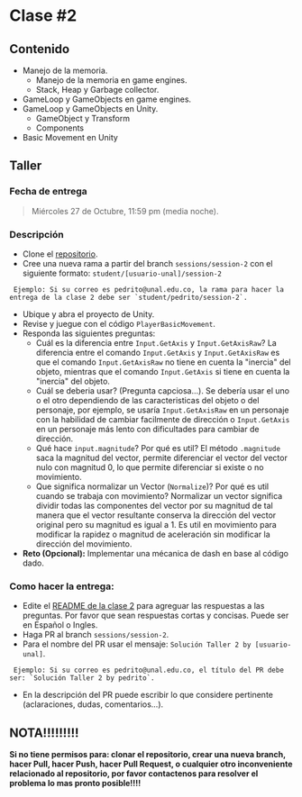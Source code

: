 # Clase #2

## Contenido

- Manejo de la memoria.
  - Manejo de la memoria en game engines.
  - Stack, Heap y Garbage collector.
- GameLoop y GameObjects en game engines.
- GameLoop y GameObjects en Unity.
  - GameObject y Transform
  - Components
- Basic Movement en Unity

## Taller

### Fecha de entrega
> Miércoles 27 de Octubre, 11:59 pm (media noche).

### Descripción
- Clone el [repositorio](https://github.com/UNAL-IntroVideojuegos-2021-2/intro-videogames-2021-2).
- Cree una nueva rama a partir del branch `sessions/session-2` con el siguiente formato: `student/[usuario-unal]/session-2`
```
 Ejemplo: Si su correo es pedrito@unal.edu.co, la rama para hacer la entrega de la clase 2 debe ser `student/pedrito/session-2`.
```
- Ubique y abra el proyecto de Unity.
- Revise y juegue con el código `PlayerBasicMovement`.
- Responda las siguientes preguntas:
  - Cuál es la diferencia entre `Input.GetAxis` y `Input.GetAxisRaw`? La diferencia entre el comando `Input.GetAxis` y `Input.GetAxisRaw` es que el comando `Input.GetAxisRaw` no tiene en cuenta la "inercia" del objeto, mientras que el comando `Input.GetAxis` si tiene en cuenta la "inercia" del objeto.
  - Cuál se deberia usar? (Pregunta capciosa...). Se debería usar el uno o el otro dependiendo de las caracteristicas del objeto o del personaje, por ejemplo, se usaría `Input.GetAxisRaw` en un personaje con la habilidad de cambiar facilmente de dirección o `Input.GetAxis` en un personaje más lento con dificultades para cambiar de dirección.
  - Qué hace `input.magnitude`? Por qué es util? El método `.magnitude` saca la magnitud del vector, permite diferenciar el vector del vector nulo con magnitud 0, lo que permite diferenciar si existe o no movimiento.
  - Que significa normalizar un Vector (`Normalize`)? Por qué es util cuando se trabaja con movimiento? Normalizar un vector significa dividir todas las componentes del vector por su magnitud de tal manera que el vector resultante conserva la dirección del vector original pero su magnitud es igual a 1. Es util en movimiento para modificar la rapidez o magnitud de aceleración sin modificar la dirección del movimiento.
- **Reto (Opcional):** Implementar una mécanica de dash en base al código dado.

### Como hacer la entrega:
- Edite el [README de la clase 2](https://github.com/UNAL-IntroVideojuegos-2021-2/intro-videogames-2021-2/blob/main/Clase2/README.md) para agreguar las respuestas a las preguntas. Por favor que sean respuestas cortas y concisas. Puede ser en Español o Ingles.
- Haga PR al branch `sessions/session-2`. 
- Para el nombre del PR usar el mensaje: `Solución Taller 2 by [usuario-unal]`. 
```
 Ejemplo: Si su correo es pedrito@unal.edu.co, el título del PR debe ser: `Solución Taller 2 by pedrito`.
```
- En la descripción del PR puede escribir lo que considere pertinente (aclaraciones, dudas, comentarios...).

## NOTA!!!!!!!!!
**Si no tiene permisos para: clonar el repositorio, crear una nueva branch, hacer Pull, hacer Push, hacer Pull Request, o cualquier otro inconveniente relacionado al repositorio, por favor contactenos para resolver el problema lo mas pronto posible!!!!**